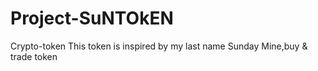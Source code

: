 # Project-SuNTOkEN
Crypto-token 
This token is inspired by my last name Sunday
Mine,buy & trade token

